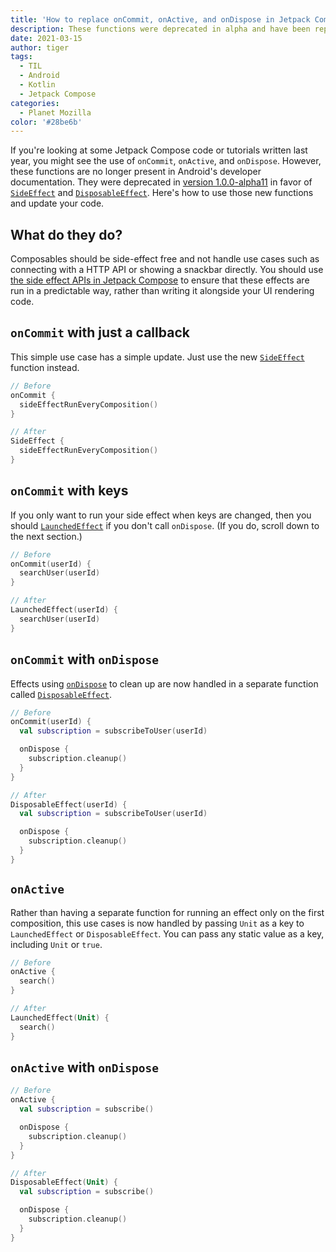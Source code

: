 ```yaml
---
title: 'How to replace onCommit, onActive, and onDispose in Jetpack Compose'
description: These functions were deprecated in alpha and have been replaced.
date: 2021-03-15
author: tiger
tags:
  - TIL
  - Android
  - Kotlin
  - Jetpack Compose
categories:
  - Planet Mozilla
color: '#28be6b'
---
```


If you're looking at some Jetpack Compose code or tutorials written last year, you might see the use of `onCommit`, `onActive`, and `onDispose`. However, these functions are no longer present in Android's developer documentation. They were deprecated in [version 1.0.0-alpha11](https://developer.android.com/jetpack/androidx/releases/compose-runtime#1.0.0-alpha11) in favor of [`SideEffect`](https://developer.android.com/reference/kotlin/androidx/compose/runtime/package-summary#sideeffect) and [`DisposableEffect`](https://developer.android.com/reference/kotlin/androidx/compose/runtime/package-summary#disposableeffect_1). Here's how to use those new functions and update your code.

## What do they do?

Composables should be side-effect free and not handle use cases such as connecting with a HTTP API or showing a snackbar directly. You should use [the side effect APIs in Jetpack Compose](https://developer.android.com/jetpack/compose/lifecycle#state-effect-use-cases) to ensure that these effects are run in a predictable way, rather than writing it alongside your UI rendering code.

## `onCommit` with just a callback

This simple use case has a simple update. Just use the new [`SideEffect`](https://developer.android.com/reference/kotlin/androidx/compose/runtime/package-summary#sideeffect) function instead.

```kotlin
// Before
onCommit {
  sideEffectRunEveryComposition()
}
```

```kotlin
// After
SideEffect {
  sideEffectRunEveryComposition()
}
```

## `onCommit` with keys

If you only want to run your side effect when keys are changed, then you should [`LaunchedEffect`](https://developer.android.com/reference/kotlin/androidx/compose/runtime/package-summary#launchedeffect_1) if you don't call `onDispose`. (If you do, scroll down to the next section.)

```kotlin
// Before
onCommit(userId) {
  searchUser(userId)
}
```

```kotlin
// After
LaunchedEffect(userId) {
  searchUser(userId)
}
```

## `onCommit` with `onDispose`

Effects using [`onDispose`](https://developer.android.com/reference/kotlin/androidx/compose/runtime/DisposableEffectScope#ondispose) to clean up are now handled in a separate function called [`DisposableEffect`](https://developer.android.com/reference/kotlin/androidx/compose/runtime/package-summary#disposableeffect_1).

```kotlin
// Before
onCommit(userId) {
  val subscription = subscribeToUser(userId)

  onDispose {
    subscription.cleanup()
  }
}
```

```kotlin
// After
DisposableEffect(userId) {
  val subscription = subscribeToUser(userId)

  onDispose {
    subscription.cleanup()
  }
}
```

## `onActive`

Rather than having a separate function for running an effect only on the first composition, this use cases is now handled by passing `Unit` as a key to `LaunchedEffect` or `DisposableEffect`. You can pass any static value as a key, including `Unit` or `true`.

```kotlin
// Before
onActive {
  search()
}
```

```kotlin
// After
LaunchedEffect(Unit) {
  search()
}
```

## `onActive` with `onDispose`

```kotlin
// Before
onActive {
  val subscription = subscribe()

  onDispose {
    subscription.cleanup()
  }
}
```

```kotlin
// After
DisposableEffect(Unit) {
  val subscription = subscribe()

  onDispose {
    subscription.cleanup()
  }
}
```
